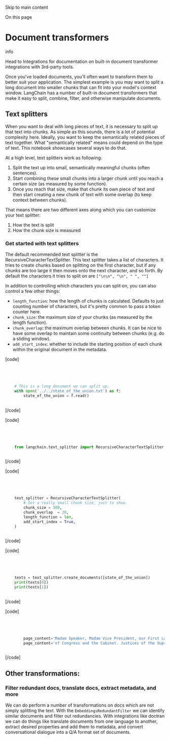 

Skip to main content

On this page

# Document transformers

info

Head to Integrations for documentation on built-in document transformer integrations with 3rd-party tools.

Once you've loaded documents, you'll often want to transform them to better suit your application. The simplest example is you may want to split a long document into smaller chunks that can fit into
your model's context window. LangChain has a number of built-in document transformers that make it easy to split, combine, filter, and otherwise manipulate documents.

## Text splitters​

When you want to deal with long pieces of text, it is necessary to split up that text into chunks. As simple as this sounds, there is a lot of potential complexity here. Ideally, you want to keep the
semantically related pieces of text together. What "semantically related" means could depend on the type of text. This notebook showcases several ways to do that.

At a high level, text splitters work as following:

  1. Split the text up into small, semantically meaningful chunks (often sentences).
  2. Start combining these small chunks into a larger chunk until you reach a certain size (as measured by some function).
  3. Once you reach that size, make that chunk its own piece of text and then start creating a new chunk of text with some overlap (to keep context between chunks).

That means there are two different axes along which you can customize your text splitter:

  1. How the text is split
  2. How the chunk size is measured

### Get started with text splitters​

The default recommended text splitter is the RecursiveCharacterTextSplitter. This text splitter takes a list of characters. It tries to create chunks based on splitting on the first character, but if
any chunks are too large it then moves onto the next character, and so forth. By default the characters it tries to split on are `["\n\n", "\n", " ", ""]`

In addition to controlling which characters you can split on, you can also control a few other things:

  * `length_function`: how the length of chunks is calculated. Defaults to just counting number of characters, but it's pretty common to pass a token counter here.
  * `chunk_size`: the maximum size of your chunks (as measured by the length function).
  * `chunk_overlap`: the maximum overlap between chunks. It can be nice to have some overlap to maintain some continuity between chunks (e.g. do a sliding window).
  * `add_start_index`: whether to include the starting position of each chunk within the original document in the metadata.

[code]
```python




    # This is a long document we can split up.  
    with open('../../state_of_the_union.txt') as f:  
        state_of_the_union = f.read()  
    


```
[/code]


[code]
```python




    from langchain.text_splitter import RecursiveCharacterTextSplitter  
    


```
[/code]


[code]
```python




    text_splitter = RecursiveCharacterTextSplitter(  
        # Set a really small chunk size, just to show.  
        chunk_size = 100,  
        chunk_overlap  = 20,  
        length_function = len,  
        add_start_index = True,  
    )  
    


```
[/code]


[code]
```python




    texts = text_splitter.create_documents([state_of_the_union])  
    print(texts[0])  
    print(texts[1])  
    


```
[/code]


[code]
```python




        page_content='Madam Speaker, Madam Vice President, our First Lady and Second Gentleman. Members of Congress and' metadata={'start_index': 0}  
        page_content='of Congress and the Cabinet. Justices of the Supreme Court. My fellow Americans.' metadata={'start_index': 82}  
    


```
[/code]


## Other transformations:​

### Filter redundant docs, translate docs, extract metadata, and more​

We can do perform a number of transformations on docs which are not simply splitting the text. With the `EmbeddingsRedundantFilter` we can identify similar documents and filter out redundancies. With
integrations like doctran we can do things like translate documents from one language to another, extract desired properties and add them to metadata, and convert conversational dialogue into a Q/A
format set of documents.

